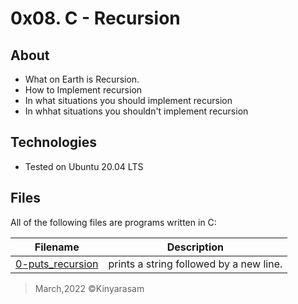 # 0x08. C - Recursion

## About
- What on Earth is Recursion.
- How to Implement recursion
- In what situations you should implement recursion
- In whhat situations you shouldn't implement recursion

## Technologies
* Tested on Ubuntu 20.04 LTS

## Files
All of the following files are programs written in C:

| Filename | Description |
| -------- | ----------- |
|[0-puts\_recursion](./0-puts_recursion.c)|prints a string followed by a new line.|
> March,2022 &copy;Kinyarasam
